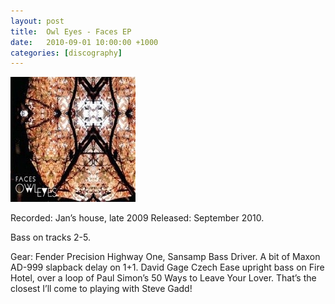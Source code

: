 ```yaml
---
layout: post
title:  Owl Eyes - Faces EP
date:   2010-09-01 10:00:00 +1000
categories: [discography]
---
```


![](/assets/discography/faces.jpg)

Recorded: Jan’s house, late 2009
Released: September 2010.

Bass on tracks 2-5.

Gear: Fender Precision Highway One, Sansamp Bass Driver. A bit of Maxon AD-999 slapback delay on 1+1. David Gage Czech Ease upright bass on Fire Hotel, over a loop of Paul Simon’s 50 Ways to Leave Your Lover. That’s the closest I’ll come to playing with Steve Gadd!